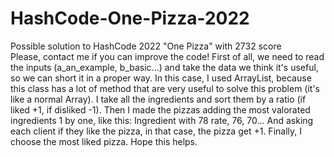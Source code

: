 # HashCode-One-Pizza-2022
 Possible solution to HashCode 2022 "One Pizza" with 2732 score
 <br> Please, contact me if you can improve the code!
 First of all, we need to read the inputs (a_an_example, b_basic...) and take the data we think it's useful, so we can short it in a proper way.
In this case, I used ArrayList, because this class has a lot of method that are very useful to solve this problem (it's like a normal Array).
I take all the ingredients and sort them by a ratio (if liked +1, if disliked -1).
Then I made the pizzas adding the most valorated ingredients 1 by one, like this:
Ingredient with 78 rate, 76, 70...
And asking each client if they like the pizza, in that case, the pizza get +1.
Finally, I choose the most liked pizza.
Hope this helps.
